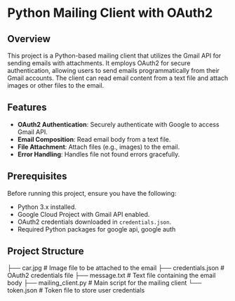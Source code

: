 # Python Mailing Client with OAuth2

## Overview

This project is a Python-based mailing client that utilizes the Gmail API for sending emails with attachments. It employs OAuth2 for secure authentication, allowing users to send emails programmatically from their Gmail accounts. The client can read email content from a text file and attach images or other files to the email.

## Features

- **OAuth2 Authentication**: Securely authenticate with Google to access Gmail API.
- **Email Composition**: Read email body from a text file.
- **File Attachment**: Attach files (e.g., images) to the email.
- **Error Handling**: Handles file not found errors gracefully.

## Prerequisites

Before running this project, ensure you have the following:

- Python 3.x installed.
- Google Cloud Project with Gmail API enabled.
- OAuth2 credentials downloaded in `credentials.json`.
- Required Python packages for google api, google auth

  
## Project Structure
├── car.jpg             # Image file to be attached to the email
├── credentials.json     # OAuth2 credentials file
├── message.txt          # Text file containing the email body
├── mailing_client.py     # Main script for the mailing client
└── token.json           # Token file to store user credentials
